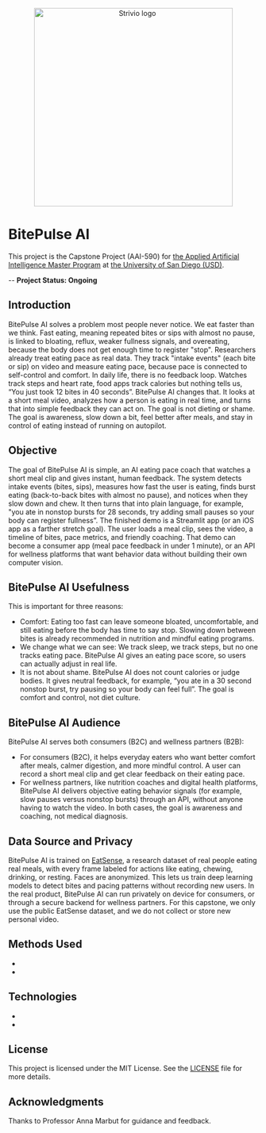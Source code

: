 <p align="center">
  <img src="https://github.com/user-attachments/assets/64d9919e-ff96-4588-ae68-75c3f22b160e" 
       alt="Strivio logo" width="400" height="400" />
</p>

# **BitePulse AI** 

This project is the Capstone Project (AAI-590) for [the Applied Artificial Intelligence Master Program](https://onlinedegrees.sandiego.edu/masters-applied-artificial-intelligence/) at [the University of San Diego (USD)](https://www.sandiego.edu/). 

-- **Project Status: Ongoing**

## **Introduction**

BitePulse AI solves a problem most people never notice. We eat faster than we think. Fast eating, meaning repeated bites or sips with almost no pause, is linked to bloating, reflux, weaker fullness signals, and overeating, because the body does not get enough time to register "stop".
Researchers already treat eating pace as real data. They track "intake events" (each bite or sip) on video and measure eating pace, because pace is connected to self-control and comfort.
In daily life, there is no feedback loop. Watches track steps and heart rate, food apps track calories but nothing tells us, “You just took 12 bites in 40 seconds”.
BitePulse AI changes that. It looks at a short meal video, analyzes how a person is eating in real time, and turns that into simple feedback they can act on. The goal is not dieting or shame. The goal is awareness, slow down a bit, feel better after meals, and stay in control of eating instead of running on autopilot.

## **Objective**

The goal of BitePulse AI is simple, an AI eating pace coach that watches a short meal clip and gives instant, human feedback. The system detects intake events (bites, sips), measures how fast the user is eating, finds burst eating (back-to-back bites with almost no pause), and notices when they slow down and chew. It then turns that into plain language, for example, "you ate in nonstop bursts for 28 seconds, try adding small pauses so your body can register fullness”.
The finished demo is a Streamlit app (or an iOS app as a farther stretch goal). The user loads a meal clip, sees the video, a timeline of bites, pace metrics, and friendly coaching. That demo can become a consumer app (meal pace feedback in under 1 minute), or an API for wellness platforms that want behavior data without building their own computer vision.

## **BitePulse AI Usefulness**

This is important for three reasons:
* Comfort: Eating too fast can leave someone bloated, uncomfortable, and still eating before the body has time to say stop. Slowing down between bites is already recommended in nutrition and mindful eating programs.
* We change what we can see: We track sleep, we track steps, but no one tracks eating pace. BitePulse AI gives an eating pace score, so users can actually adjust in real life.
* It is not about shame. BitePulse AI does not count calories or judge bodies. It gives neutral feedback, for example, “you ate in a 30 second nonstop burst, try pausing so your body can feel full”. The goal is comfort and control, not diet culture.

## **BitePulse AI Audience**
BitePulse AI serves both consumers (B2C) and wellness partners (B2B):
* For consumers (B2C), it helps everyday eaters who want better comfort after meals, calmer digestion, and more mindful control. A user can record a short meal clip and get clear feedback on their eating pace.
* For wellness partners, like nutrition coaches and digital health platforms, BitePulse AI delivers objective eating behavior signals (for example, slow pauses versus nonstop bursts) through an API, without anyone having to watch the video. In both cases, the goal is awareness and coaching, not medical diagnosis.

## **Data Source and Privacy**
BitePulse AI is trained on [EatSense](https://groups.inf.ed.ac.uk/vision/DATASETS/EATSENSE/), a research dataset of real people eating real meals, with every frame labeled for actions like eating, chewing, drinking, or resting. Faces are anonymized. This lets us train deep learning models to detect bites and pacing patterns without recording new users.
In the real product, BitePulse AI can run privately on device for consumers, or through a secure backend for wellness partners. For this capstone, we only use the public EatSense dataset, and we do not collect or store new personal video.

## **Methods Used**

* 
* 


## **Technologies**
*
*


## **License**

This project is licensed under the MIT License. See the [LICENSE](./LICENSE) file for more details.


## **Acknowledgments**

Thanks to Professor Anna Marbut for guidance and feedback.
